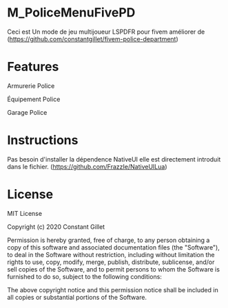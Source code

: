 # M_PoliceMenuFivePD
Ceci est Un mode de jeu multijoueur LSPDFR pour fivem améliorer de (https://github.com/constantgillet/fivem-police-department)

# Features
Armurerie Police

Équipement Police

Garage Police

# Instructions
Pas besoin d'installer la dépendence NativeUI elle est directement introduit dans le fichier. (https://github.com/FrazzIe/NativeUILua)

# License
MIT License

Copyright (c) 2020 Constant Gillet

Permission is hereby granted, free of charge, to any person obtaining a copy of this software and associated documentation files (the "Software"), to deal in the Software without restriction, including without limitation the rights to use, copy, modify, merge, publish, distribute, sublicense, and/or sell copies of the Software, and to permit persons to whom the Software is furnished to do so, subject to the following conditions:

The above copyright notice and this permission notice shall be included in all copies or substantial portions of the Software.
